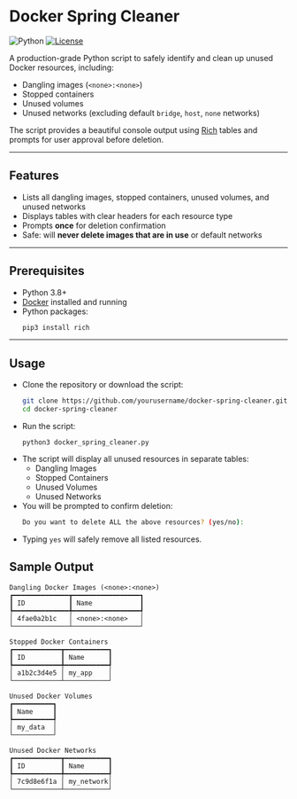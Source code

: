 # Docker Spring Cleaner

![Python](https://img.shields.io/badge/Python-3.8+-blue.svg) [![License](https://img.shields.io/badge/license-MIT-green)](../LICENSE)


A production-grade Python script to safely identify and clean up unused Docker resources, including:
- Dangling images (`<none>:<none>`)
- Stopped containers
- Unused volumes
- Unused networks (excluding default `bridge`, `host`, `none` networks)

The script provides a beautiful console output using [Rich](https://github.com/Textualize/rich) tables and prompts for user approval before deletion.

---

## Features

- Lists all dangling images, stopped containers, unused volumes, and unused networks
- Displays tables with clear headers for each resource type
- Prompts **once** for deletion confirmation
- Safe: will **never delete images that are in use** or default networks

---

## Prerequisites

- Python 3.8+
- [Docker](https://www.docker.com/get-started) installed and running
- Python packages:
  ```bash
  pip3 install rich
  ```

---

## Usage
- Clone the repository or download the script:
  ```bash
  git clone https://github.com/yourusername/docker-spring-cleaner.git
  cd docker-spring-cleaner
  ```
- Run the script:
  ```python3
  python3 docker_spring_cleaner.py
  ```
- The script will display all unused resources in separate tables:
   - Dangling Images
   - Stopped Containers
   - Unused Volumes
   - Unused Networks
- You will be prompted to confirm deletion:
  ```bash
  Do you want to delete ALL the above resources? (yes/no):
  ```
- Typing `yes` will safely remove all listed resources.


## Sample Output
```
Dangling Docker Images (<none>:<none>)
┏━━━━━━━━━━━━━━┳━━━━━━━━━━━━━━━━━┓
┃ ID           ┃ Name            ┃
┡━━━━━━━━━━━━━━╇━━━━━━━━━━━━━━━━━┩
│ 4fae0a2b1c   │ <none>:<none>   │
└──────────────┴─────────────────┘

Stopped Docker Containers
┏━━━━━━━━━━━━┳━━━━━━━━━━━┓
┃ ID         ┃ Name      ┃
┡━━━━━━━━━━━━╇━━━━━━━━━━━┩
│ a1b2c3d4e5 │ my_app    │
└────────────┴───────────┘

Unused Docker Volumes
┏━━━━━━━━━━┓
┃ Name     ┃
┡━━━━━━━━━━┩
│ my_data  │
└──────────┘

Unused Docker Networks
┏━━━━━━━━━━━━┳━━━━━━━━━━━┓
┃ ID         ┃ Name      ┃
┡━━━━━━━━━━━━╇━━━━━━━━━━━┩
│ 7c9d8e6f1a │ my_network│
└────────────┴───────────┘
```
